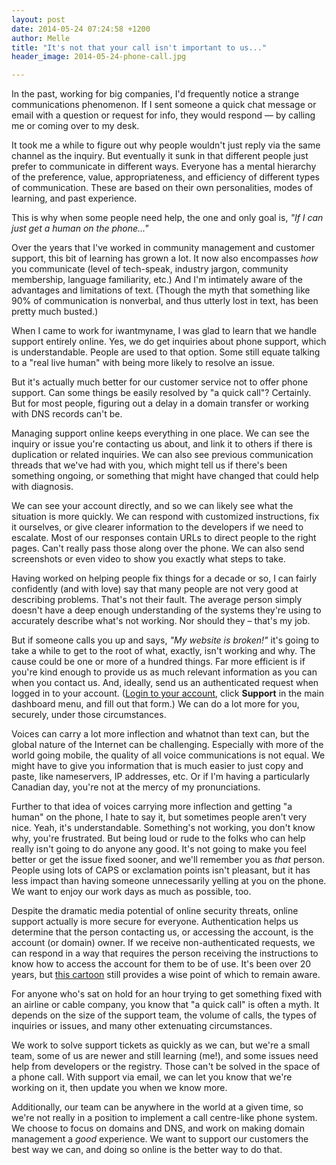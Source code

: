 ```yaml
---
layout: post
date: 2014-05-24 07:24:58 +1200
author: Melle
title: "It's not that your call isn't important to us..."
header_image: 2014-05-24-phone-call.jpg

---
```


In the past, working for big companies, I'd frequently notice a strange communications phenomenon. If I sent someone a quick chat message or email with a question or request for info, they would respond — by calling me or coming over to my desk. 

It took me a while to figure out why people wouldn't just reply via the same channel as the inquiry. But eventually it sunk in that different people just prefer to communicate in different ways. Everyone has a mental hierarchy of the preference, value, appropriateness, and efficiency of different types of communication. These are based on their own personalities, modes of learning, and past experience. 

This is why when some people need help, the one and only goal is, _"If I can just get a human on the phone..."_

Over the years that I've worked in community management and customer support, this bit of learning has grown a lot. It now also encompasses _how_ you communicate (level of tech-speak, industry jargon, community membership, language familiarity, etc.) And I'm intimately aware of the advantages and limitations of text. (Though the myth that something like 90% of communication is nonverbal, and thus utterly lost in text, has been pretty much busted.)

When I came to work for iwantmyname, I was glad to learn that we handle support entirely online. Yes, we do get inquiries about phone support, which is understandable. People are used to that option. Some still equate talking to a "real live human" with being more likely to resolve an issue.

But it's actually much better for our customer service not to offer phone support. Can some things be easily resolved by "a quick call"? Certainly. But for most people, figuring out a delay in a domain transfer or working with DNS records can't be.

Managing support online keeps everything in one place. We can see the inquiry or issue you're contacting us about, and link it to others if there is duplication or related inquiries. We can also see previous communication threads that we've had with you, which might tell us if there's been something ongoing, or something that might have changed that could help with diagnosis.

We can see your account directly, and so we can likely see what the situation is more quickly. We can respond with customized instructions, fix it ourselves, or give clearer information to the developers if we need to escalate. Most of our responses contain URLs to direct people to the right pages. Can't really pass those along over the phone. We can also send screenshots or even video to show you exactly what steps to take.

Having worked on helping people fix things for a decade or so, I can fairly confidently (and with love) say that many people are not very good at describing problems. That's not their fault. The average person simply doesn't have a deep enough understanding of the systems they're using to accurately describe what's not working. Nor should they – that's my job. 

But if someone calls you up and says, _"My website is broken!"_ it's going to take a while to get to the root of what, exactly, isn't working and why. The cause could be one or more of a hundred things. Far more efficient is if you're kind enough to provide us as much relevant information as you can when you contact us. And, ideally, send us an authenticated request when logged in to your account. ([Login to your account](https://iwantmyname.com/signin), click **Support** in the main dashboard menu, and fill out that form.) We can do a lot more for you, securely, under those circumstances.

Voices can carry a lot more inflection and whatnot than text can, but the global nature of the Internet can be challenging. Especially with more of the world going mobile, the quality of all voice communications is not equal. We might have to give you information that is much easier to just copy and paste, like nameservers, IP addresses, etc. Or if I'm having a particularly Canadian day, you're not at the mercy of my pronunciations. 

Further to that idea of voices carrying more inflection and getting "a human" on the phone, I hate to say it, but sometimes people aren't very nice. Yeah, it's understandable. Something's not working, you don't know why, you're frustrated. But being loud or rude to the folks who can help really isn't going to do anyone any good. It's not going to make you feel better or get the issue fixed sooner, and we'll remember you as _that_ person. People using lots of CAPS or exclamation points isn't pleasant, but it has less impact than having someone unnecessarily yelling at you on the phone. We want to enjoy our work days as much as possible, too.

Despite the dramatic media potential of online security threats, online support actually is  more secure for everyone. Authentication helps us determine that the person contacting us, or accessing the account, is the account (or domain) owner. If we receive non-authenticated requests, we can respond in a way that requires the person receiving the instructions to know how to access the account for them to be of use. It's been over 20 years, but [this cartoon](http://en.wikipedia.org/wiki/On_the_Internet,_nobody_knows_you're_a_dog) still provides a wise point of which to remain aware.

For anyone who's sat on hold for an hour trying to get something fixed with an airline or cable company, you know that "a quick call" is often a myth. It depends on the size of the support team, the volume of calls, the types of inquiries or issues, and many other extenuating circumstances. 

We work to solve support tickets as quickly as we can, but we're a small team, some of us are newer and still learning (me!), and some issues need help from developers or the registry. Those can't be solved in the space of a phone call. With support via email, we can let you know that we're working on it, then update you when we know more. 

Additionally, our team can be anywhere in the world at a given time, so we're not really in a position to implement a call centre-like phone system. We choose to focus on domains and DNS, and work on making domain management a _good_ experience. We want to support our customers the best way we can, and doing so online is the better way to do that.